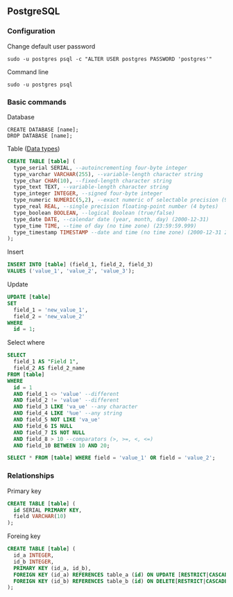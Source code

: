 ## PostgreSQL

### Configuration

Change default user password
```
sudo -u postgres psql -c "ALTER USER postgres PASSWORD 'postgres'"
```

Command line
```
sudo -u postgres psql
```

### Basic commands

Database
```
CREATE DATABASE [name];
DROP DATABASE [name];
```

Table ([Data types](https://www.postgresql.org/docs/current/datatype.html))
```SQL
CREATE TABLE [table] (
  type_serial SERIAL, --autoincrementing four-byte integer
  type_varchar VARCHAR(255), --variable-length character string
  type_char CHAR(10), --fixed-length character string
  type_text TEXT, --variable-length character string
  type_integer INTEGER, --signed four-byte integer
  type_numeric NUMERIC(5,2), --exact numeric of selectable precision (99999,99)
  type_real REAL, --single precision floating-point number (4 bytes)
  type_boolean BOOLEAN, --logical Boolean (true/false)
  type_date DATE, --calendar date (year, month, day) (2000-12-31)
  type_time TIME, --time of day (no time zone) (23:59:59.999)
  type_timestamp TIMESTAMP --date and time (no time zone) (2000-12-31 23:59:59)
);
```

Insert
```SQL
INSERT INTO [table] (field_1, field_2, field_3)
VALUES ('value_1', 'value_2', 'value_3');
```

Update
```SQL
UPDATE [table]
SET
  field_1 = 'new_value_1',
  field_2 = 'new_value_2'
WHERE
  id = 1;
```

Select where
```SQL
SELECT
  field_1 AS "Field 1",
  field_2 AS field_2_name
FROM [table]
WHERE
  id = 1
  AND field_1 <> 'value' --different
  AND field_2 != 'value' --different
  AND field_3 LIKE 'va_ue' --any character
  AND field_4 LIKE '%ue' --any string
  AND field_5 NOT LIKE 'va_ue'
  AND field_6 IS NULL
  AND field_7 IS NOT NULL
  AND field_8 > 10 --comparators (>, >=, <, <=)
  AND field_10 BETWEEN 10 AND 20;
```
```SQL
SELECT * FROM [table] WHERE field = 'value_1' OR field = 'value_2';
```

### Relationships

Primary key
```SQL
CREATE TABLE [table] (
  id SERIAL PRIMARY KEY,
  field VARCHAR(10)
);
```

Foreing key
```SQL
CREATE TABLE [table] (
  id_a INTEGER,
  id_b INTEGER,
  PRIMARY KEY (id_a, id_b),
  FOREIGN KEY (id_a) REFERENCES table_a (id) ON UPDATE [RESTRICT|CASCADE],
  FOREIGN KEY (id_b) REFERENCES table_b (id) ON DELETE[RESTRICT|CASCADE]
);
```
